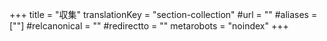 +++
title = "収集"
translationKey = "section-collection"
#url = ""
#aliases = [""]
#relcanonical = ""
#redirectto = ""
metarobots = "noindex"
+++
